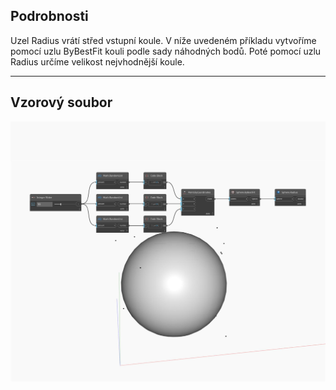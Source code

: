 ## Podrobnosti
Uzel Radius vrátí střed vstupní koule. V níže uvedeném příkladu vytvoříme pomocí uzlu ByBestFit kouli podle sady náhodných bodů. Poté pomocí uzlu Radius určíme velikost nejvhodnější koule.
___
## Vzorový soubor

![Radius](./Autodesk.DesignScript.Geometry.Sphere.Radius_img.jpg)

